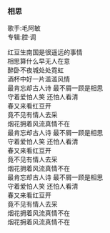 ### 相思  
歌手:毛阿敏  
专辑:腔·调  
  
红豆生南国是很遥远的事情  
相思算什么早无人在意  
醉卧不夜城处处霓虹  
酒杯中好一片滥滥风情  
最肯忘却古人诗 最不屑一顾是相思  
守着爱怕人笑 还怕人看清  
春又来看红豆开  
竟不见有情人去采  
烟花拥着风流真情不在  
最肯忘却古人诗 最不屑一顾是相思  
守着爱怕人笑 还怕人看清  
春又来看红豆开  
竟不见有情人去采  
烟花拥着风流真情不在  
最肯忘却古人诗 最不屑一顾是相思  
守着爱怕人笑 还怕人看清  
春又来看红豆开  
竟不见有情人去采  
烟花拥着风流真情不在  
烟花拥着风流真情不在  